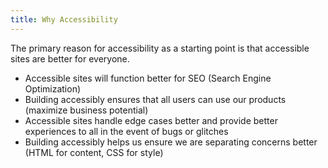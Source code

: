 ```yaml
---
title: Why Accessibility
---
```


The primary reason for accessibility as a starting point is that accessible sites are better for everyone.

- Accessible sites will function better for SEO (Search Engine Optimization)
- Building accessibly ensures that all users can use our products (maximize business potential)
- Accessible sites handle edge cases better and provide better experiences to all in the event of bugs or glitches
- Building accessibly helps us ensure we are separating concerns better (HTML for content, CSS for style)

